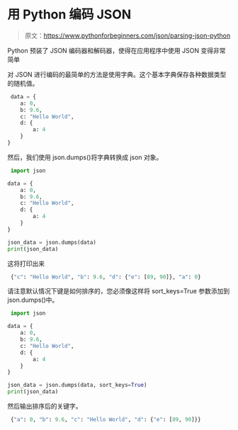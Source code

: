 # 用 Python 编码 JSON

> 原文：<https://www.pythonforbeginners.com/json/parsing-json-python>

Python 预装了 JSON 编码器和解码器，使得在应用程序中使用 JSON 变得非常简单

对 JSON 进行编码的最简单的方法是使用字典。这个基本字典保存各种数据类型的随机值。

```py
 data = {
    a: 0,
    b: 9.6,
    c: "Hello World",
    d: {
        a: 4
    }
} 

```

然后，我们使用 json.dumps()将字典转换成 json 对象。

```py
 import json

data = {
    a: 0,
    b: 9.6,
    c: "Hello World",
    d: {
        a: 4
    }
}

json_data = json.dumps(data)
print(json_data) 

```

这将打印出来

```py
 {"c": "Hello World", "b": 9.6, "d": {"e": [89, 90]}, "a": 0} 

```

请注意默认情况下键是如何排序的，您必须像这样将 sort_keys=True 参数添加到 json.dumps()中。

```py
 import json

data = {
    a: 0,
    b: 9.6,
    c: "Hello World",
    d: {
        a: 4
    }
}

json_data = json.dumps(data, sort_keys=True)
print(json_data) 

```

然后输出排序后的关键字。

```py
 {"a": 0, "b": 9.6, "c": "Hello World", "d": {"e": [89, 90]}} 

```